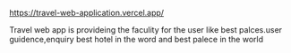 https://travel-web-application.vercel.app/

Travel web app is provideing the faculity for the user  like  best palces.user guidence,enquiry best hotel in the word and best palece in the world
